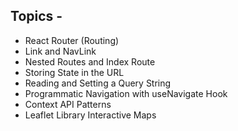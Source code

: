 ## Topics -

- React Router (Routing)
- Link and NavLink
- Nested Routes and Index Route
- Storing State in the URL
- Reading and Setting a Query String
- Programmatic Navigation with useNavigate Hook
- Context API Patterns
- Leaflet Library Interactive Maps
